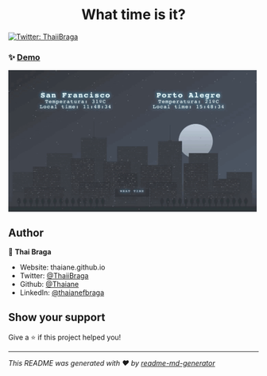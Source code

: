 <h1 align="center">What time is it?</h1>
<p>
  <a href="https://twitter.com/ThaiiBraga" target="_blank">
    <img alt="Twitter: ThaiiBraga" src="https://img.shields.io/twitter/follow/ThaiiBraga.svg?style=social" />
  </a>
</p>

### ✨ [Demo](https://thaiane.github.io/what-time-is-it/)

<img alt="Demo do site" align='center' width='500px' src='./img/whattimeisit.gif'>

## Author

👤 **Thai Braga**

* Website: thaiane.github.io
* Twitter: [@ThaiiBraga](https://twitter.com/ThaiiBraga)
* Github: [@Thaiane](https://github.com/Thaiane)
* LinkedIn: [@thaianefbraga](https://linkedin.com/in/thaianefbraga)

## Show your support

Give a ⭐️ if this project helped you!

***
_This README was generated with ❤️ by [readme-md-generator](https://github.com/kefranabg/readme-md-generator)_